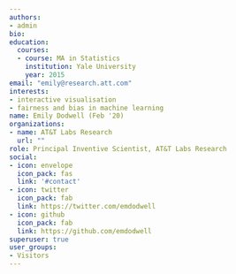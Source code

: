 ```yaml
---
authors:
- admin
bio: 
education:
  courses:
  - course: MA in Statistics
    institution: Yale University
    year: 2015
email: "emily@research.att.com"
interests:
- interactive visualisation
- fairness and bias in machine learning
name: Emily Dodwell (Feb '20)
organizations:
- name: AT&T Labs Research
  url: ""
role: Principal Inventive Scientist, AT&T Labs Research
social:
- icon: envelope
  icon_pack: fas
  link: '#contact'
- icon: twitter
  icon_pack: fab
  link: https://twitter.com/emdodwell
- icon: github
  icon_pack: fab
  link: https://github.com/emdodwell
superuser: true
user_groups:
- Visitors
---
```


